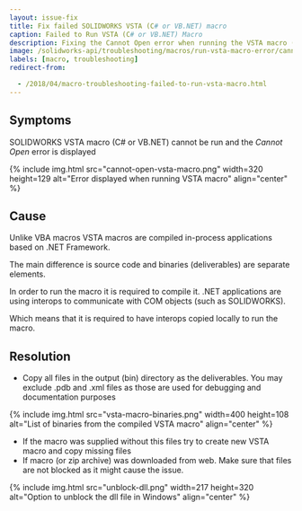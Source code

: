 ```yaml
---
layout: issue-fix
title: Fix failed SOLIDWORKS VSTA (C# or VB.NET) macro
caption: Failed to Run VSTA (C# or VB.NET) Macro
description: Fixing the Cannot Open error when running the VSTA macro (C# or VB.NET)
image: /solidworks-api/troubleshooting/macros/run-vsta-macro-error/cannot-open-vsta-macro.png
labels: [macro, troubleshooting]
redirect-from:

  - /2018/04/macro-troubleshooting-failed-to-run-vsta-macro.html
---
```

## Symptoms

SOLIDWORKS VSTA macro (C# or VB.NET) cannot be run and the *Cannot Open* error is displayed  

{% include img.html src="cannot-open-vsta-macro.png" width=320 height=129 alt="Error displayed when running VSTA macro" align="center" %}

## Cause

Unlike VBA macros VSTA macros are compiled in-process applications based on .NET Framework.

The main difference is source code and binaries (deliverables) are separate elements.

In order to run the macro it is required to compile it. .NET applications are using interops to communicate with COM objects (such as SOLIDWORKS).

Which means that it is required to have interops copied locally to run the macro.  

## Resolution

* Copy all files in the output (bin) directory as the deliverables. You may exclude .pdb and .xml files as those are used for debugging and documentation purposes

{% include img.html src="vsta-macro-binaries.png" width=400 height=108 alt="List of binaries from the compiled VSTA macro" align="center" %}

* If the macro was supplied without this files try to create new VSTA macro and copy missing files
* If macro (or zip archive) was downloaded from web. Make sure that files are not blocked as it might cause the issue.

{% include img.html src="unblock-dll.png" width=217 height=320 alt="Option to unblock the dll file in Windows" align="center" %}
